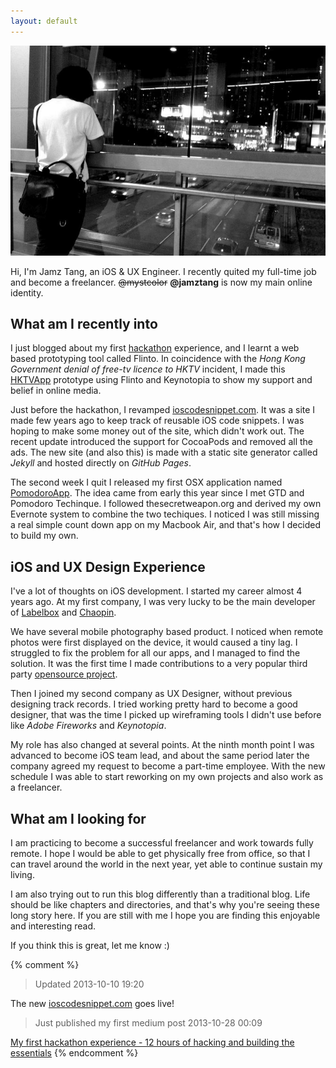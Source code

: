 ```yaml
---
layout: default
---
```


![main](/images/jamz-tang-main.jpg)

Hi, I'm Jamz Tang, an iOS & UX Engineer. I recently quited my full-time job and become a freelancer.
<s>@mystcolor</s> **@jamztang** is now my main online identity.

What am I recently into
----

I just blogged about my first [hackathon][] experience, and I learnt a web based
prototyping tool called Flinto. In coincidence with the _Hong Kong
Government denial of free-tv licence to HKTV_ incident, I made this [HKTVApp][]
prototype using Flinto and Keynotopia to show my support and belief in
online media.

Just before the hackathon, I revamped [ioscodesnippet.com][1]. It was a
site I made few years ago to keep track of reusable iOS code snippets.
I was hoping to make some money out of the site, which didn't work out. 
The recent update introduced the support for CocoaPods and removed all
the ads. The new site (and also this) is made with a static site
generator called _Jekyll_ and hosted directly on _GitHub Pages_.

The second week I quit I released my first OSX application named [PomodoroApp][3].
The idea came from early this year since I met GTD and Pomodoro Techinque.
I followed thesecretweapon.org and derived my own Evernote system to combine
the two techiques. I noticed I was still missing a real simple count down app
on my Macbook Air, and that's how I decided to build my own. 

iOS and UX Design Experience
----

I've a lot of thoughts on iOS development. I started my career almost 4
years ago. At my first company, I was very lucky to be the
main developer of [Labelbox][] and [Chaopin][].

We have several mobile photography based product. I noticed when remote
photos were first displayed on the device, it would caused a tiny lag. I struggled
to fix the problem for all our apps, and I managed to find the solution.
It was the first time I made contributions to a very popular third party
[opensource project][rs/SDWebImage].

Then I joined my second company as UX Designer, without previous designing track
records. I tried working pretty hard to become a good designer, that was the
time I picked up wireframing tools I didn't use before like _Adobe Fireworks_
and _Keynotopia_.

My role has also changed at several points. At the ninth month point I
was advanced to become iOS team lead, and about the same period later the
company agreed my request to become a part-time employee. With the new
schedule I was able to start reworking on my own projects and also work
as a freelancer.

What am I looking for
-----

I am practicing to become a successful freelancer and work towards fully remote.
I hope I would be able to get physically free from office, so that I can travel
around the world in the next year, yet able to continue sustain my living.
 
I am also trying out to run this blog differently than a traditional
blog. Life should be like chapters and directories, and that's why you're
seeing these long story here. If you are still with me I hope you are finding
this enjoyable and interesting read.

If you think this is great, let me know :)

{% comment %}
> Updated 2013-10-10 19:20

The new [ioscodesnippet.com][1] goes live!

> Just published my first medium post 2013-10-28 00:09

[My first hackathon experience - 12 hours of hacking and building the essentials][5]
{% endcomment %}

[1]:http://ioscodesnippet.com
[3]:pomodoroapp
[4]:http://www.urbandictionary.com/define.php?term=jamz
[5]:https://medium.com/p/3db44088db70

[Stepcase]:http://stepcase.com/
[Innopage]:http://www.innopage.com/

[Labelbox]:https://itunes.apple.com/hk/app/labelbox/id417694704?mt=8
[Chaopin]:https://itunes.apple.com/hk/app/chao-pin/id460930910?mt=8
[rs/SDWebImage]:https://github.com/rs/SDWebImage
[Keynotopia]:http://keynotopia.com/

[hackathon]:https://medium.com/unforgettable-moments/3db44088db70

[HKTVApp]:https://www.flinto.com/p/501df628
